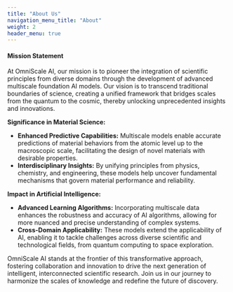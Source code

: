```yaml
---
title: "About Us"
navigation_menu_title: "About"
weight: 2
header_menu: true
---
```


<!-- 
Neither embedded figure shortcode, nor Markdown hook were able to render image from asset. 
You would have to .Resouces.GetMatch via custom shortcode.
![Jane Doe](/images/asset-happy-ethnic-woman-sitting-at-table-with-laptop-3769021.jpg) 
-->
<!-- ![Jane Doe](/images/static-happy-ethnic-woman-sitting-at-table-with-laptop-3769021.jpg)  -->

<!-- ##### Professional Experience -->

#### Mission Statement
At OmniScale AI, our mission is to pioneer the integration of scientific principles from diverse domains through the development of advanced multiscale foundation AI models. Our vision is to transcend traditional boundaries of science, creating a unified framework that bridges scales from the quantum to the cosmic, thereby unlocking unprecedented insights and innovations.

**Significance in Material Science:**
- **Enhanced Predictive Capabilities:** Multiscale models enable accurate predictions of material behaviors from the atomic level up to the macroscopic scale, facilitating the design of novel materials with desirable properties.
- **Interdisciplinary Insights:** By unifying principles from physics, chemistry, and engineering, these models help uncover fundamental mechanisms that govern material performance and reliability.

**Impact in Artificial Intelligence:**
- **Advanced Learning Algorithms:** Incorporating multiscale data enhances the robustness and accuracy of AI algorithms, allowing for more nuanced and precise understanding of complex systems.
- **Cross-Domain Applicability:** These models extend the applicability of AI, enabling it to tackle challenges across diverse scientific and technological fields, from quantum computing to space exploration.

OmniScale AI stands at the frontier of this transformative approach, fostering collaboration and innovation to drive the next generation of intelligent, interconnected scientific research. Join us in our journey to harmonize the scales of knowledge and redefine the future of discovery.